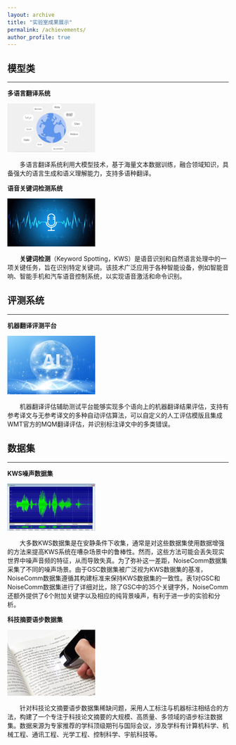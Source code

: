 ```yaml
---
layout: archive
title: "实验室成果展示"
permalink: /achievements/
author_profile: true
---
```


## 模型类

---
**多语言翻译系统**

<img src="/images/2.jpg" alt="img" width="200">

&emsp;&emsp;多语言翻译系统利用大模型技术，基于海量文本数据训练，融合领域知识，具备强大的语言生成和语义理解能力，支持多语种翻译。


**语音关键词检测系统**


<img src="/images/6.jpeg" alt="img" width="200">

&emsp;&emsp;**关键词检测**（Keyword Spotting，KWS）是语音识别和自然语言处理中的一项关键任务，旨在识别特定关键词。该技术广泛应用于各种智能设备，例如智能音响、智能手机和汽车语音控制系统，以实现语音激活和命令识别。

## 评测系统

---
**机器翻译评测平台**

<img src="/images/5.jpeg" alt="img" width="200">

&emsp;&emsp;机器翻译评估辅助测试平台能够实现多个语向上的机器翻译结果评估，支持有参考译文与无参考译文的多种自动评估算法，可以自定义的人工评估模版且集成WMT官方的MQM翻译评估，并识别标注译文中的多类错误。

## 数据集

---
**KWS噪声数据集**

<img src="/images/1.jpeg" alt="img" width="200">

&emsp;&emsp;大多数KWS数据集是在安静条件下收集，通常是对这些数据集使用数据增强的方法来提高KWS系统在嘈杂场景中的鲁棒性。然而，这些方法可能会丢失现实世界中噪声音频的特征，从而导致失真。为了弥补这一差距，NoiseComm数据集采集了不同的噪声场景。由于GSC数据集被广泛视为KWS数据集的基准，NoiseComm数据集遵循其构建标准来保持KWS数据集的一致性。表1对GSC和NoiseComm数据集进行了详细对比，除了GSC中的35个关键字外，NoiseComm还额外提供了6个附加关键字以及相应的纯背景噪声，有利于进一步的实验和分析。

**科技摘要语步数据集**

<img src="/images/4.jpeg" alt="img" width="200">

&emsp;&emsp;针对科技论文摘要语步数据集稀缺问题，采用人工标注与机器标注相结合的方法，构建了一个专注于科技论文摘要的大规模、高质量、多领域的语步标注数据集。数据来源为专家推荐的学科顶级期刊与国际会议，涉及学科有计算机科学、机械工程、通讯工程、光学工程、控制科学、宇航科技等。
